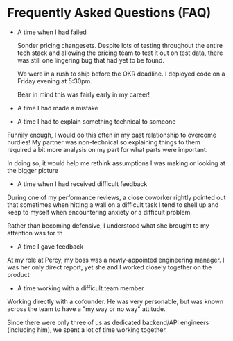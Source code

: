 # Frequently Asked Questions (FAQ)


- A time when I had failed

  Sonder pricing changesets.  Despite lots of testing throughout the entire tech stack and allowing the pricing team to test it out on test data, there was still one lingering bug that had yet to be found.

  We were in a rush to ship before the OKR deadline.  I deployed code on a Friday evening at 5:30pm.

  Bear in mind this was fairly early in my career!

- A time I had made a mistake


- A time I had to explain something technical to someone

Funnily enough, I would do this often in my past relationship to overcome hurdles!
My partner was non-technical so explaining things to them required a bit more analysis on my part for what parts were important.

In doing so, it would help me rethink assumptions I was making or looking at the bigger picture


- A time when I had received difficult feedback

During one of my performance reviews, a close coworker rightly pointed out that sometimes when hitting a wall on a difficult task I tend to shell up and keep to myself when encountering anxiety or a difficult problem.

Rather than becoming defensive, I understood what she brought to my attention was for th


- A time I gave feedback

At my role at Percy, my boss was a newly-appointed engineering manager. I was her only direct report, yet she and I worked closely together on the product


- A time working with a difficult team member

Working directly with a cofounder.  He was very personable, but was known across the team to have a "my way or no way" attitude.

Since there were only three of us as dedicated backend/API engineers (including him), we spent a lot of time working together.

